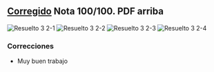 ## [Corregido](#correcciones) Nota 100/100. PDF arriba

![Resuelto 3 2-1](https://github.com/jporro/AnalisisDeLaInformacion/assets/103942784/6536a681-62ad-4cf8-b088-122bfdf93171)
![Resuelto 3 2-2](https://github.com/jporro/AnalisisDeLaInformacion/assets/103942784/ea7f32f0-9587-45b2-add4-0e399eac79f4)
![Resuelto 3 2-3](https://github.com/jporro/AnalisisDeLaInformacion/assets/103942784/dbe69d10-ae19-4135-b43f-64a6f0a9dd69)
![Resuelto 3 2-4](https://github.com/jporro/AnalisisDeLaInformacion/assets/103942784/dc1db230-0b3d-4436-b0c2-971908f3e8c9)


### Correcciones
* Muy buen trabajo
